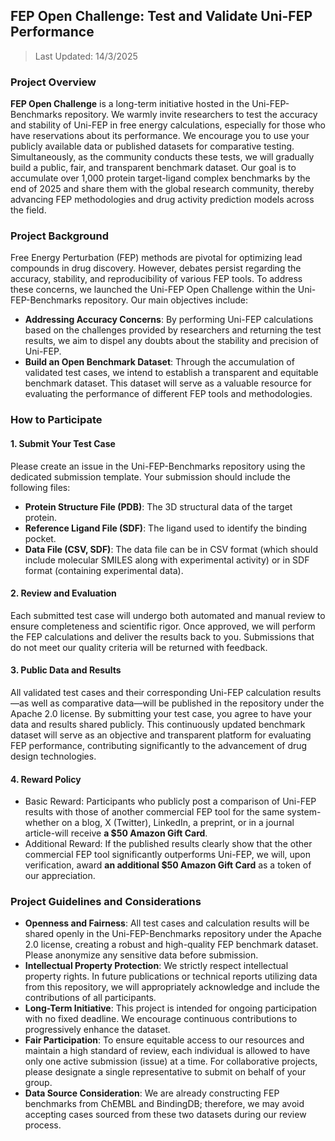 ## FEP Open Challenge: Test and Validate Uni-FEP Performance

> Last Updated: 14/3/2025

### Project Overview
**FEP Open Challenge** is a long-term initiative hosted in the Uni-FEP-Benchmarks repository. We warmly invite researchers to test the accuracy and stability of Uni-FEP in free energy calculations, especially for those who have reservations about its performance. We encourage you to use your publicly available data or published datasets for comparative testing. Simultaneously, as the community conducts these tests, we will gradually build a public, fair, and transparent benchmark dataset. Our goal is to accumulate over 1,000 protein target-ligand complex benchmarks by the end of 2025 and share them with the global research community, thereby advancing FEP methodologies and drug activity prediction models across the field.

### Project Background
Free Energy Perturbation (FEP) methods are pivotal for optimizing lead compounds in drug discovery. However, debates persist regarding the accuracy, stability, and reproducibility of various FEP tools. To address these concerns, we launched the Uni-FEP Open Challenge within the Uni-FEP-Benchmarks repository. Our main objectives include:
- **Addressing Accuracy Concerns**: By performing Uni-FEP calculations based on the challenges provided by researchers and returning the test results, we aim to dispel any doubts about the stability and precision of Uni-FEP. 
- **Build an Open Benchmark Dataset**: Through the accumulation of validated test cases, we intend to establish a transparent and equitable benchmark dataset. This dataset will serve as a valuable resource for evaluating the performance of different FEP tools and methodologies.

### How to Participate
#### 1. Submit Your Test Case
Please create an issue in the Uni-FEP-Benchmarks repository using the dedicated submission template. Your submission should include the following files:
- **Protein Structure File (PDB)**: The 3D structural data of the target protein.
- **Reference Ligand File (SDF)**: The ligand used to identify the binding pocket.
- **Data File (CSV, SDF)**: The data file can be in CSV format (which should include molecular SMILES along with experimental activity) or in SDF format (containing experimental data). 
#### 2. Review and Evaluation
Each submitted test case will undergo both automated and manual review to ensure completeness and scientific rigor. Once approved, we will perform the FEP calculations and deliver the results back to you. Submissions that do not meet our quality criteria will be returned with feedback.
#### 3. Public Data and Results
All validated test cases and their corresponding Uni-FEP calculation results—as well as comparative data—will be published in the repository under the Apache 2.0 license. By submitting your test case, you agree to have your data and results shared publicly. This continuously updated benchmark dataset will serve as an objective and transparent platform for evaluating FEP performance, contributing significantly to the advancement of drug design technologies.
#### 4. Reward Policy
- Basic Reward: Participants who publicly post a comparison of Uni-FEP results with those of another commercial FEP tool for the same system-whether on a blog, X (Twitter), LinkedIn, a preprint, or in a journal article-will receive **a $50 Amazon Gift Card**.
- Additional Reward: If the published results clearly show that the other commercial FEP tool significantly outperforms Uni-FEP, we will, upon verification, award **an additional $50 Amazon Gift Card** as a token of our appreciation.

### Project Guidelines and Considerations
- **Openness and Fairness**: All test cases and calculation results will be shared openly in the Uni-FEP-Benchmarks repository under the Apache 2.0 license, creating a robust and high-quality FEP benchmark dataset. Please anonymize any sensitive data before submission.
- **Intellectual Property Protection**: We strictly respect intellectual property rights. In future publications or technical reports utilizing data from this repository, we will appropriately acknowledge and include the contributions of all participants.
- **Long-Term Initiative**: This project is intended for ongoing participation with no fixed deadline. We encourage continuous contributions to progressively enhance the dataset.
- **Fair Participation**: To ensure equitable access to our resources and maintain a high standard of review, each individual is allowed to have only one active submission (issue) at a time. For collaborative projects, please designate a single representative to submit on behalf of your group.
- **Data Source Consideration**: We are already constructing FEP benchmarks from ChEMBL and BindingDB; therefore, we may avoid accepting cases sourced from these two datasets during our review process.
